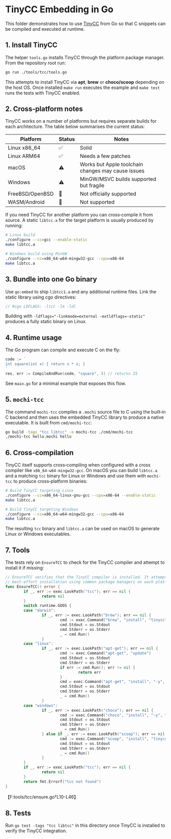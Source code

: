 # TinyCC Embedding in Go

This folder demonstrates how to use [TinyCC](https://bellard.org/tcc/) from Go
so that C snippets can be compiled and executed at runtime.

## 1. Install TinyCC

The helper `tools.go` installs TinyCC through the platform package manager. From
the repository root run:

```bash
go run ./tools/tcc/tools.go
```

This attempts to install TinyCC via **apt**, **brew** or **choco/scoop**
depending on the host OS. Once installed `make run` executes the example and
`make test` runs the tests with TinyCC enabled.

## 2. Cross‑platform notes

TinyCC works on a number of platforms but requires separate builds for each
architecture. The table below summarises the current status:

| Platform           | Status | Notes                                             |
|--------------------|-------|----------------------------------------------------|
| Linux x86_64       | ✅    | Solid                                             |
| Linux ARM64        | ✅    | Needs a few patches                                |
| macOS              | ⚠️    | Works but Apple toolchain changes may cause issues |
| Windows            | ⚠️    | MinGW/MSVC builds supported but fragile            |
| FreeBSD/OpenBSD    | 🚫    | Not officially supported                           |
| WASM/Android       | 🚫    | Not supported                                      |

If you need TinyCC for another platform you can cross‑compile it from source. A
static `libtcc.a` for the target platform is usually produced by running:

```bash
# Linux build
./configure --cc=gcc --enable-static
make libtcc.a

# Windows build using MinGW
./configure --cc=x86_64-w64-mingw32-gcc --cpu=x86-64
make libtcc.a
```

## 3. Bundle into one Go binary

Use `go:embed` to ship `libtcc1.a` and any additional runtime files.
Link the static library using cgo directives:

```go
// #cgo LDFLAGS: -ltcc -lm -ldl
```

Building with `-ldflags="-linkmode=external -extldflags=-static"` produces a
fully static binary on Linux.

## 4. Runtime usage

The Go program can compile and execute C on the fly:

```go
code := `
int square(int x) { return x * x; }
`
res, err := CompileAndRun(code, "square", 5) // returns 25
```

See `main.go` for a minimal example that exposes this flow.

## 5. `mochi-tcc`

The command `mochi-tcc` compiles a `.mochi` source file to C using the built‑in
C backend and then uses the embedded TinyCC library to produce a native executable. It
is built from `cmd/mochi-tcc`:

```bash
go build -tags "tcc libtcc" -o mochi-tcc ./cmd/mochi-tcc
./mochi-tcc hello.mochi hello
```

## 6. Cross‑compilation

TinyCC itself supports cross‑compiling when configured with a cross compiler
like `x86_64-w64-mingw32-gcc`. On macOS you can build `libtcc.a` and a matching
`tcc` binary for Linux or Windows and use them with `mochi-tcc` to produce
cross‑platform binaries:

```bash
# Build TinyCC targeting Linux
./configure --cc=x86_64-linux-gnu-gcc --cpu=x86-64 --enable-static
make libtcc.a

# Build TinyCC targeting Windows
./configure --cc=x86_64-w64-mingw32-gcc --cpu=x86-64
make libtcc.a
```

The resulting `tcc` binary and `libtcc.a` can be used on macOS to generate
Linux or Windows executables.

## 7. Tools

The tests rely on `EnsureTCC` to check for the TinyCC compiler and attempt to install it if missing:

```go
// EnsureTCC verifies that the TinyCC compiler is installed. It attempts a
// best-effort installation using common package managers on each platform.
func EnsureTCC() error {
        if _, err := exec.LookPath("tcc"); err == nil {
                return nil
        }
        switch runtime.GOOS {
        case "darwin":
                if _, err := exec.LookPath("brew"); err == nil {
                        cmd := exec.Command("brew", "install", "tinycc")
                        cmd.Stdout = os.Stdout
                        cmd.Stderr = os.Stderr
                        _ = cmd.Run()
                }
        case "linux":
                if _, err := exec.LookPath("apt-get"); err == nil {
                        cmd := exec.Command("apt-get", "update")
                        cmd.Stdout = os.Stdout
                        cmd.Stderr = os.Stderr
                        if err := cmd.Run(); err != nil {
                                return err
                        }
                        cmd = exec.Command("apt-get", "install", "-y", "tcc", "libtcc-dev")
                        cmd.Stdout = os.Stdout
                        cmd.Stderr = os.Stderr
                        _ = cmd.Run()
                }
        case "windows":
                if _, err := exec.LookPath("choco"); err == nil {
                        cmd := exec.Command("choco", "install", "-y", "tinycc")
                        cmd.Stdout = os.Stdout
                        cmd.Stderr = os.Stderr
                        _ = cmd.Run()
                } else if _, err := exec.LookPath("scoop"); err == nil {
                        cmd := exec.Command("scoop", "install", "tinycc")
                        cmd.Stdout = os.Stdout
                        cmd.Stderr = os.Stderr
                        _ = cmd.Run()
                }
        }
        if _, err := exec.LookPath("tcc"); err == nil {
                return nil
        }
        return fmt.Errorf("tcc not found")
}
```
【F:tools/tcc/ensure.go†L10-L46】

## 8. Tests

Run `go test -tags "tcc libtcc"` in this directory once TinyCC is installed to verify the TinyCC integration.
